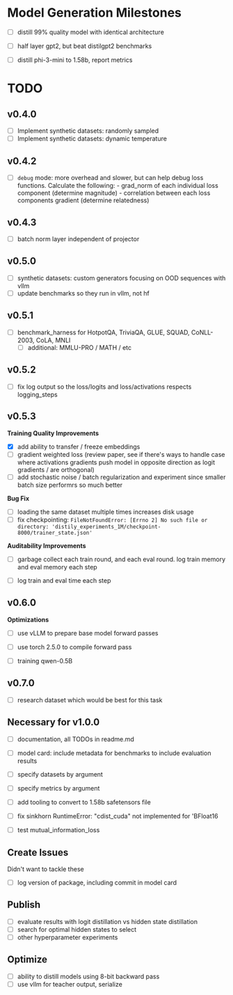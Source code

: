 # Model Generation Milestones
- [ ] distill 99% quality model with identical architecture
- [ ] half layer gpt2, but beat distilgpt2 benchmarks
- [ ] distill phi-3-mini to 1.58b, report metrics


# TODO

## v0.4.0
- [ ] Implement synthetic datasets: randomly sampled
- [ ] Implement synthetic datasets: dynamic temperature

## v0.4.2
- [ ] `debug` mode: more overhead and slower, but can help debug loss functions. Calculate the following:
      - grad_norm of each individual loss component (determine magnitude)
	  - correlation between each loss components gradient (determine relatedness)

## v0.4.3
- [ ] batch norm layer independent of projector

## v0.5.0
- [ ] synthetic datasets: custom generators focusing on OOD sequences with vllm
- [ ] update benchmarks so they run in vllm, not hf

## v0.5.1
- [ ] benchmark_harness for HotpotQA, TriviaQA, GLUE, SQUAD, CoNLL-2003, CoLA, MNLI
  - [ ] additional: MMLU-PRO / MATH / etc

## v0.5.2
- [ ] fix log output so the loss/logits and loss/activations respects logging_steps


## v0.5.3
**Training Quality Improvements**
- [x] add ability to transfer / freeze embeddings
- [ ] gradient weighted loss (review paper, see if there's ways to handle case where activations gradients push model in opposite direction as logit gradients / are orthogonal)
- [ ] add stochastic noise / batch regularization and experiment since smaller batch size performrs so much better

**Bug Fix**
- [ ] loading the same dataset multiple times increases disk usage
- [ ] fix checkpointing: `FileNotFoundError: [Errno 2] No such file or directory: 'distily_experiments_1M/checkpoint-8000/trainer_state.json'`

**Auditability Improvements**
- [ ] garbage collect each train round, and each eval round. log train memory and eval memory each step
- [ ] log train and eval time each step


## v0.6.0
**Optimizations**
- [ ] use vLLM to prepare base model forward passes
- [ ] use torch 2.5.0 to compile forward pass

- [ ] training qwen-0.5B

## v0.7.0
- [ ] research dataset which would be best for this task

## Necessary for v1.0.0
- [ ] documentation, all TODOs in readme.md
- [ ] model card: include metadata for benchmarks to include evaluation results
- [ ] specify datasets by argument
- [ ] specify metrics by argument
- [ ] add tooling to convert to 1.58b safetensors file
- [ ] fix sinkhorn RuntimeError: "cdist_cuda" not implemented for 'BFloat16
- [ ] test mutual_information_loss


## Create Issues
Didn't want to tackle these
- [ ] log version of package, including commit in model card


## Publish
- [ ] evaluate results with logit distillation vs hidden state distillation
- [ ] search for optimal hidden states to select
- [ ] other hyperparameter experiments

## Optimize
- [ ] ability to distill models using 8-bit backward pass
- [ ] use vllm for teacher output, serialize
